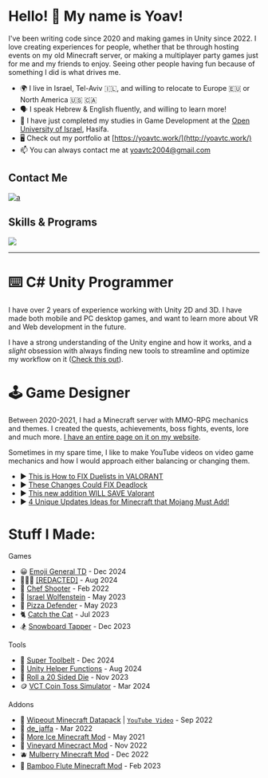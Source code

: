 Hello! 👋 My name is Yoav!
========================

I've been writing code since 2020 and making games in Unity since 2022. I love creating experiences for people, whether that be through hosting events on my old Minecraft server, or making a multiplayer party games just for me and my friends to enjoy. Seeing other people having fun because of something I did is what drives me.

* 🌍  I live in Israel, Tel-Aviv 🇮🇱, and willing to relocate to Europe 🇪🇺 or North America  🇺🇸 🇨🇦
* 🗣️  I speak Hebrew & English fluently, and willing to learn more!
* 📖  I have just completed my studies in Game Development at the [Open University of Israel](https://www.openu.ac.il/), Hasifa.
* 🖥️  Check out my portfolio at [https://yoavtc.work/](http://yoavtc.work/)
* 📫  You can always contact me at [yoavtc2004@gmail.com](mailto:yoavtc2004@gmail.com)

## Contact Me
[![a](https://skillicons.dev/icons?i=discord,gmail,linkedin,&theme=light)](https://yoavtc.work/pages/contact)

## Skills & Programs
![](https://skillicons.dev/icons?i=cs,unity,java,markdown,notion,rider,idea,vscode,visualstudio,pr,ae,au,ps,&theme=light)

---

# ⌨️ C# Unity Programmer
I have over 2 years of experience working with Unity 2D and 3D. I have made both mobile and PC desktop games, and want to learn more about VR and Web development in the future.

I have a strong understanding of the Unity engine and how it works, and a <i>slight</i> obsession with always finding new tools to streamline and optimize my workflow on it ([Check this out](https://yoavtc.github.io/top-tier-free-tools/)).

# 🕹️ Game Designer
Between 2020-2021, I had a Minecraft server with MMO-RPG mechanics and themes. I created the quests, achievements, boss fights, events, lore and much more. [I have an entire page on it on my website](https://yoavtc.work/projects/minecraft-server.html).

Sometimes in my spare time, I like to make YouTube videos on video game mechanics and how I would approach either balancing or changing them.

* ▶️ [This is How to FIX Duelists in VALORANT](https://youtu.be/Vowd_RgVyvU?si=yt6WufkEdaZNZkjA)
* ▶️ [These Changes Could FIX Deadlock](https://youtu.be/oReckK-Eq6Y?si=yGN-n2QIfRF9UtAq)
* ▶️ [This new addition WILL SAVE Valorant](https://youtu.be/Lie5LCECQ24?si=5njrhU8i0N8LDuRy)
* ▶️ [4 Unique Updates Ideas for Minecraft that Mojang Must Add!](https://youtu.be/uhrwxk5-JBA?si=pn5g_PmsPZ7EYPz6)

# Stuff I Made:
Games

* 😀 [Emoji General TD](https://github.com/YoavTC/openu-final-project) - Dec 2024
* 🏃‍♀️‍➡️ [[REDACTED]](https://github.com/YoavTC/openu-group-project) - Aug 2024
* 🐀 [Chef Shooter](https://yoavtc.work/projectsv2/chef-shooter/) - Feb 2022
* 👺 [Israel Wolfenstein](https://yoavtc.work/projects/israel-wolfenstein.html) - May 2023
* 🍕 [Pizza Defender](https://yoavtc.work/projectsv2/pizza-defender/) - May 2023
* 🐈 [Catch the Cat](https://yoavtc.work/projects/catch-the-cat.html) - Jul 2023
* 🏂 [Snowboard Tapper](https://yoavtc.work/projects/snowboard-tapper.html) - Dec 2023

Tools

* 🧰 [Super Toolbelt](https://github.com/YoavTC/super-toolbelt) - Dec 2024
* 🔨 [Unity Helper Functions](https://github.com/YoavTC/helper-functions) - Aug 2024
* 🎲 [Roll a 20 Sided Die](https://yoavtc.work/projects/roll-20.html) - Nov 2023
* 🪙 [VCT Coin Toss Simulator](https://yoavtc.work/projects/vct-cointoss.html) - Mar 2024

Addons

* 🔴 [Wipeout Minecraft Datapack](https://www.reddit.com/r/MinecraftCommands/comments/xe7bg2/i_made_a_working_wipeout_course_for_a_youtube/?utm_source=share&utm_medium=web3x&utm_name=web3xcss&utm_term=1&utm_content=share_button) | [`YouTube Video`](https://www.youtube.com/watch?v=gGD7N4hX5lk) - Sep 2022
* 🕌 [de_jaffa](https://yoavtc.work/projects/de_jaffa.html) - Mar 2022
* 🧊 [More Ice Minecraft Mod](https://www.curseforge.com/minecraft/mc-mods/more-ice) - May 2021
* 🍇 [Vineyard Minecract Mod](https://www.curseforge.com/minecraft/mc-mods/vineyard-mod) - Nov 2022
* 🫐 [Mulberry Minecraft Mod](https://www.curseforge.com/minecraft/mc-mods/mulberry) - Dec 2022
* 🪈 [Bamboo Flute Minecraft Mod](https://yoavtc.work/projects/bamboo-flute.html) - Feb 2023
